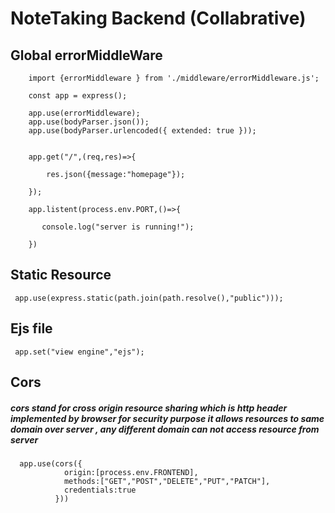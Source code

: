 # NoteTaking Backend (Collabrative)




## Global errorMiddleWare




        import {errorMiddleware } from './middleware/errorMiddleware.js';
        
        const app = express();
        
        app.use(errorMiddleware);
        app.use(bodyParser.json());
        app.use(bodyParser.urlencoded({ extended: true }));
        
        
        app.get("/",(req,res)=>{
        
            res.json({message:"homepage"});
           
        });
        
        app.listent(process.env.PORT,()=>{
        
           console.log("server is running!");
        
        })

## Static Resource

     app.use(express.static(path.join(path.resolve(),"public")));


 ## Ejs file

     app.set("view engine","ejs");


 ##  Cors
 ##### cors stand for  cross origin resource sharing  which is http header implemented by browser for security purpose it allows resources  to same domain  over server ,  any different domain can not access resource from server   
      app.use(cors({
                origin:[process.env.FRONTEND],
                methods:["GET","POST","DELETE","PUT","PATCH"],
                credentials:true
              }))

     
